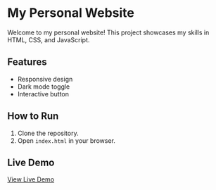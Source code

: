 # My Personal Website

Welcome to my personal website! This project showcases my skills in HTML, CSS, and JavaScript.

## Features
- Responsive design
- Dark mode toggle
- Interactive button

## How to Run
1. Clone the repository.
2. Open `index.html` in your browser.

## Live Demo
[View Live Demo](https://ameddavid.github.io/my-personal-website/)